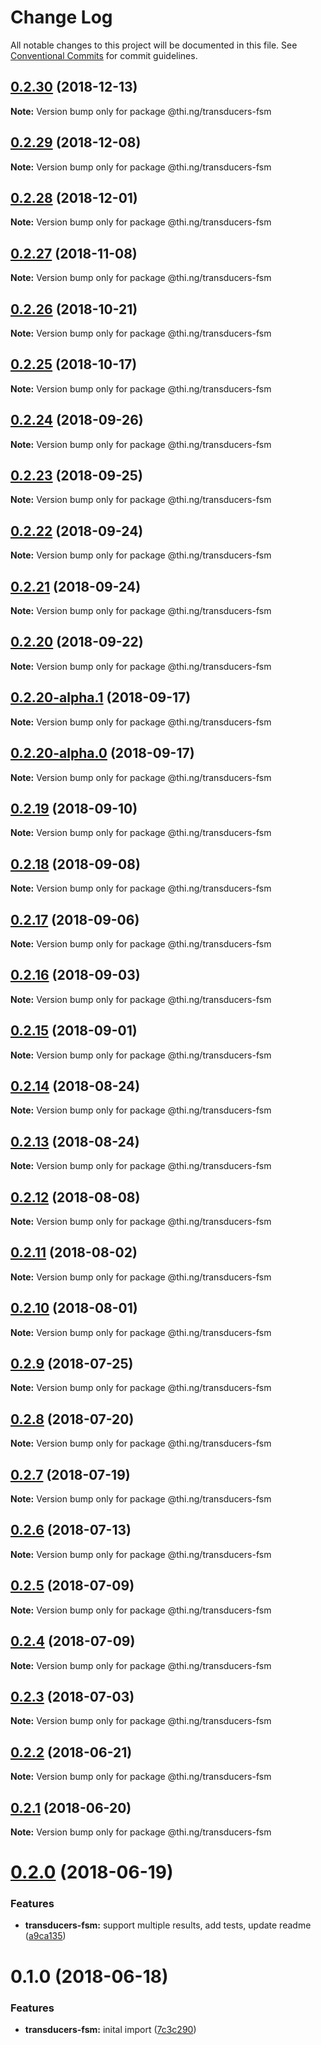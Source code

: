 # Change Log

All notable changes to this project will be documented in this file.
See [Conventional Commits](https://conventionalcommits.org) for commit guidelines.

## [0.2.30](https://github.com/thi-ng/umbrella/compare/@thi.ng/transducers-fsm@0.2.29...@thi.ng/transducers-fsm@0.2.30) (2018-12-13)

**Note:** Version bump only for package @thi.ng/transducers-fsm





## [0.2.29](https://github.com/thi-ng/umbrella/compare/@thi.ng/transducers-fsm@0.2.28...@thi.ng/transducers-fsm@0.2.29) (2018-12-08)

**Note:** Version bump only for package @thi.ng/transducers-fsm





## [0.2.28](https://github.com/thi-ng/umbrella/compare/@thi.ng/transducers-fsm@0.2.27...@thi.ng/transducers-fsm@0.2.28) (2018-12-01)

**Note:** Version bump only for package @thi.ng/transducers-fsm





## [0.2.27](https://github.com/thi-ng/umbrella/compare/@thi.ng/transducers-fsm@0.2.26...@thi.ng/transducers-fsm@0.2.27) (2018-11-08)

**Note:** Version bump only for package @thi.ng/transducers-fsm





## [0.2.26](https://github.com/thi-ng/umbrella/compare/@thi.ng/transducers-fsm@0.2.25...@thi.ng/transducers-fsm@0.2.26) (2018-10-21)

**Note:** Version bump only for package @thi.ng/transducers-fsm





## [0.2.25](https://github.com/thi-ng/umbrella/compare/@thi.ng/transducers-fsm@0.2.24...@thi.ng/transducers-fsm@0.2.25) (2018-10-17)

**Note:** Version bump only for package @thi.ng/transducers-fsm





<a name="0.2.24"></a>
## [0.2.24](https://github.com/thi-ng/umbrella/compare/@thi.ng/transducers-fsm@0.2.23...@thi.ng/transducers-fsm@0.2.24) (2018-09-26)

**Note:** Version bump only for package @thi.ng/transducers-fsm





<a name="0.2.23"></a>
## [0.2.23](https://github.com/thi-ng/umbrella/compare/@thi.ng/transducers-fsm@0.2.22...@thi.ng/transducers-fsm@0.2.23) (2018-09-25)

**Note:** Version bump only for package @thi.ng/transducers-fsm





<a name="0.2.22"></a>
## [0.2.22](https://github.com/thi-ng/umbrella/compare/@thi.ng/transducers-fsm@0.2.21...@thi.ng/transducers-fsm@0.2.22) (2018-09-24)

**Note:** Version bump only for package @thi.ng/transducers-fsm





<a name="0.2.21"></a>
## [0.2.21](https://github.com/thi-ng/umbrella/compare/@thi.ng/transducers-fsm@0.2.20...@thi.ng/transducers-fsm@0.2.21) (2018-09-24)

**Note:** Version bump only for package @thi.ng/transducers-fsm





<a name="0.2.20"></a>
## [0.2.20](https://github.com/thi-ng/umbrella/compare/@thi.ng/transducers-fsm@0.2.20-alpha.1...@thi.ng/transducers-fsm@0.2.20) (2018-09-22)

**Note:** Version bump only for package @thi.ng/transducers-fsm





<a name="0.2.20-alpha.1"></a>
## [0.2.20-alpha.1](https://github.com/thi-ng/umbrella/compare/@thi.ng/transducers-fsm@0.2.20-alpha.0...@thi.ng/transducers-fsm@0.2.20-alpha.1) (2018-09-17)

**Note:** Version bump only for package @thi.ng/transducers-fsm





<a name="0.2.20-alpha.0"></a>
## [0.2.20-alpha.0](https://github.com/thi-ng/umbrella/compare/@thi.ng/transducers-fsm@0.2.19...@thi.ng/transducers-fsm@0.2.20-alpha.0) (2018-09-17)

**Note:** Version bump only for package @thi.ng/transducers-fsm





<a name="0.2.19"></a>
## [0.2.19](https://github.com/thi-ng/umbrella/compare/@thi.ng/transducers-fsm@0.2.18...@thi.ng/transducers-fsm@0.2.19) (2018-09-10)

**Note:** Version bump only for package @thi.ng/transducers-fsm





<a name="0.2.18"></a>
## [0.2.18](https://github.com/thi-ng/umbrella/compare/@thi.ng/transducers-fsm@0.2.17...@thi.ng/transducers-fsm@0.2.18) (2018-09-08)

**Note:** Version bump only for package @thi.ng/transducers-fsm





<a name="0.2.17"></a>
## [0.2.17](https://github.com/thi-ng/umbrella/compare/@thi.ng/transducers-fsm@0.2.16...@thi.ng/transducers-fsm@0.2.17) (2018-09-06)




**Note:** Version bump only for package @thi.ng/transducers-fsm

<a name="0.2.16"></a>
## [0.2.16](https://github.com/thi-ng/umbrella/compare/@thi.ng/transducers-fsm@0.2.15...@thi.ng/transducers-fsm@0.2.16) (2018-09-03)




**Note:** Version bump only for package @thi.ng/transducers-fsm

<a name="0.2.15"></a>
## [0.2.15](https://github.com/thi-ng/umbrella/compare/@thi.ng/transducers-fsm@0.2.14...@thi.ng/transducers-fsm@0.2.15) (2018-09-01)




**Note:** Version bump only for package @thi.ng/transducers-fsm

<a name="0.2.14"></a>
## [0.2.14](https://github.com/thi-ng/umbrella/compare/@thi.ng/transducers-fsm@0.2.13...@thi.ng/transducers-fsm@0.2.14) (2018-08-24)




**Note:** Version bump only for package @thi.ng/transducers-fsm

<a name="0.2.13"></a>
## [0.2.13](https://github.com/thi-ng/umbrella/compare/@thi.ng/transducers-fsm@0.2.12...@thi.ng/transducers-fsm@0.2.13) (2018-08-24)




**Note:** Version bump only for package @thi.ng/transducers-fsm

<a name="0.2.12"></a>
## [0.2.12](https://github.com/thi-ng/umbrella/compare/@thi.ng/transducers-fsm@0.2.11...@thi.ng/transducers-fsm@0.2.12) (2018-08-08)




**Note:** Version bump only for package @thi.ng/transducers-fsm

<a name="0.2.11"></a>
## [0.2.11](https://github.com/thi-ng/umbrella/compare/@thi.ng/transducers-fsm@0.2.10...@thi.ng/transducers-fsm@0.2.11) (2018-08-02)




**Note:** Version bump only for package @thi.ng/transducers-fsm

<a name="0.2.10"></a>
## [0.2.10](https://github.com/thi-ng/umbrella/compare/@thi.ng/transducers-fsm@0.2.9...@thi.ng/transducers-fsm@0.2.10) (2018-08-01)




**Note:** Version bump only for package @thi.ng/transducers-fsm

<a name="0.2.9"></a>
## [0.2.9](https://github.com/thi-ng/umbrella/compare/@thi.ng/transducers-fsm@0.2.8...@thi.ng/transducers-fsm@0.2.9) (2018-07-25)




**Note:** Version bump only for package @thi.ng/transducers-fsm

<a name="0.2.8"></a>
## [0.2.8](https://github.com/thi-ng/umbrella/compare/@thi.ng/transducers-fsm@0.2.7...@thi.ng/transducers-fsm@0.2.8) (2018-07-20)




**Note:** Version bump only for package @thi.ng/transducers-fsm

<a name="0.2.7"></a>
## [0.2.7](https://github.com/thi-ng/umbrella/compare/@thi.ng/transducers-fsm@0.2.6...@thi.ng/transducers-fsm@0.2.7) (2018-07-19)




**Note:** Version bump only for package @thi.ng/transducers-fsm

<a name="0.2.6"></a>
## [0.2.6](https://github.com/thi-ng/umbrella/compare/@thi.ng/transducers-fsm@0.2.5...@thi.ng/transducers-fsm@0.2.6) (2018-07-13)




**Note:** Version bump only for package @thi.ng/transducers-fsm

<a name="0.2.5"></a>
## [0.2.5](https://github.com/thi-ng/umbrella/compare/@thi.ng/transducers-fsm@0.2.4...@thi.ng/transducers-fsm@0.2.5) (2018-07-09)




**Note:** Version bump only for package @thi.ng/transducers-fsm

<a name="0.2.4"></a>
## [0.2.4](https://github.com/thi-ng/umbrella/compare/@thi.ng/transducers-fsm@0.2.3...@thi.ng/transducers-fsm@0.2.4) (2018-07-09)




**Note:** Version bump only for package @thi.ng/transducers-fsm

<a name="0.2.3"></a>
## [0.2.3](https://github.com/thi-ng/umbrella/compare/@thi.ng/transducers-fsm@0.2.2...@thi.ng/transducers-fsm@0.2.3) (2018-07-03)




**Note:** Version bump only for package @thi.ng/transducers-fsm

<a name="0.2.2"></a>
## [0.2.2](https://github.com/thi-ng/umbrella/compare/@thi.ng/transducers-fsm@0.2.1...@thi.ng/transducers-fsm@0.2.2) (2018-06-21)




**Note:** Version bump only for package @thi.ng/transducers-fsm

<a name="0.2.1"></a>
## [0.2.1](https://github.com/thi-ng/umbrella/compare/@thi.ng/transducers-fsm@0.2.0...@thi.ng/transducers-fsm@0.2.1) (2018-06-20)




**Note:** Version bump only for package @thi.ng/transducers-fsm

<a name="0.2.0"></a>
# [0.2.0](https://github.com/thi-ng/umbrella/compare/@thi.ng/transducers-fsm@0.1.0...@thi.ng/transducers-fsm@0.2.0) (2018-06-19)


### Features

* **transducers-fsm:** support multiple results, add tests, update readme ([a9ca135](https://github.com/thi-ng/umbrella/commit/a9ca135))




<a name="0.1.0"></a>
# 0.1.0 (2018-06-18)


### Features

* **transducers-fsm:** inital import ([7c3c290](https://github.com/thi-ng/umbrella/commit/7c3c290))

